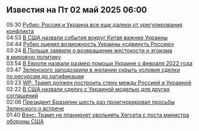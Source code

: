 <h2>Известия на Пт 02 май 2025 06:00</h2><!--2025-05-02 05:30:23-->
<div class="rssn">
  <div><span class="smaller gray hspace">05:30</span> <a class="nodecor" href="https://news.rambler.ru/world/54603380-rubio-rossiya-i-ukraina-vse-esche-daleki-ot-uregulirovaniya-konflikta/">Рубио: Россия и Украина все еще далеки от урегулирования конфликта</a></div>
</div>
<div class="rssn">
  <div><span class="smaller gray hspace">04:53</span> <a class="nodecor" href="https://news.rambler.ru/world/54604030-v-ssha-nazvali-sobytiya-vokrug-kitaya-vazhnee-ukrainy/">В США назвали события вокруг Китая важнее Украины</a></div>
</div>
<div class="rssn">
  <div><span class="smaller gray hspace">04:44</span> <a class="nodecor" href="https://news.rambler.ru/world/54604024-rubio-otsenil-vozmozhnost-ukrainy-sdvinut-rossiyu/">Рубио оценил возможность Украины «сдвинуть Россию»</a></div>
</div>
<div class="rssn">
  <div><span class="smaller gray hspace">03:24</span> <a class="nodecor" href="https://news.rambler.ru/world/54603979-v-polshe-zayavili-o-vozvraschenii-zhestokosti-i-egoizma-v-mirovuyu-politiku/">В Польше заявили о возвращении жестокости и эгоизма в мировую политику</a></div>
</div>
<div class="rssn">
  <div><span class="smaller gray hspace">03:54</span> <a class="nodecor" href="https://news.rambler.ru/world/54603992-v-evrope-nazvali-razmer-pomoschi-ukraine-s-fevralya-2022-goda/">В Европе назвали размер помощи Украине с февраля 2022 года</a></div>
</div>
<div class="rssn">
  <div><span class="smaller gray hspace">03:47</span> <a class="nodecor" href="https://news.rambler.ru/world/54603991-zelenskogo-zapodozrili-v-zhelanii-skryt-usloviya-sdelki-po-resursam-do-ratifikatsii/">Зеленского заподозрили в желании скрыть условия сделки по ресурсам до ратификации</a></div>
</div>
<div class="rssn">
  <div><span class="smaller gray hspace">03:23</span> <a class="nodecor" href="https://news.rambler.ru/world/54603920-wp-tramp-dolzhen-postroit-stenu-mezhdu-rossiey-i-ukrainoy/">WP: Трамп должен построить стену между Россией и Украиной</a></div>
</div>
<div class="rssn">
  <div><span class="smaller gray hspace">02:22</span> <a class="nodecor" href="https://news.rambler.ru/world/54603943-v-ssha-nazvali-sdelku-s-ukrainoy-modelyu-dlya-drugih-soglasheniy/">В США назвали сделку с Украиной моделью для других соглашений</a></div>
</div>
<div class="rssn">
  <div><span class="smaller gray hspace">02:06</span> <a class="nodecor" href="https://news.rambler.ru/world/54599594-prezident-brazilii-shest-raz-proignoriroval-prosby-zelenskogo-o-vstreche/">Президент Бразилии шесть раз проигнорировал просьбы Зеленского о встрече</a></div>
</div>
<div class="rssn">
  <div><span class="smaller gray hspace">01:40</span> <a class="nodecor" href="https://news.rambler.ru/world/54603898-vens-tramp-ne-planiruet-uvolnyat-hegseta-s-posta-ministra-oborony-ssha/">Вэнс: Трамп не планирует увольнять Хегсета с поста министра обороны США</a></div>
</div>
